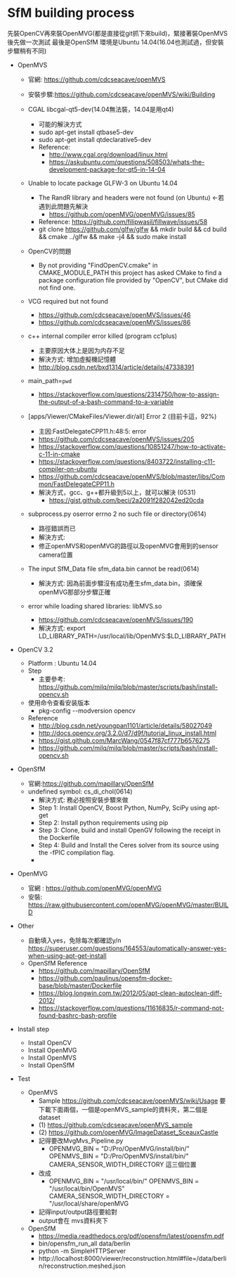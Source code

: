 # SfM building process
先裝OpenCV再來裝OpenMVG(都是直接從git抓下來build)，緊接著裝OpenMVS後先做一次測試
最後是OpenSfM
環境是Ubuntu 14.04(16.04也測試過，但安裝步驟稍有不同)
* OpenMVS
    * 官網: https://github.com/cdcseacave/openMVS
    * 安裝步驟:https://github.com/cdcseacave/openMVS/wiki/Building
    * CGAL libcgal-qt5-dev(14.04無法裝，14.04是用qt4)
        * 可能的解決方式
        * sudo apt-get install qtbase5-dev
        * sudo apt-get install qtdeclarative5-dev
        * Reference:
            * http://www.cgal.org/download/linux.html
            * https://askubuntu.com/questions/508503/whats-the-development-package-for-qt5-in-14-04
    * Unable to locate package GLFW-3 on Ubuntu 14.04
        * The RandR library and headers were not found (on Ubuntu) <-若遇到此問題先解決
            * https://github.com/openMVG/openMVG/issues/85
        * Reference: https://github.com/filipwasil/fillwave/issues/58
        * git clone https://github.com/glfw/glfw && mkdir build && cd build && cmake ../glfw && make -j4 && sudo make install
    * OpenCV的問題
        * By not providing "FindOpenCV.cmake" in CMAKE_MODULE_PATH this project has asked CMake to find a package configuration file provided by "OpenCV", but CMake did not find one.
    *  VCG required but not found
        *  https://github.com/cdcseacave/openMVS/issues/46
        *  https://github.com/cdcseacave/openMVS/issues/86
    *  c++ internal compiler error killed (program cc1plus)
        *  主要原因大体上是因为内存不足
        *  解決方式:
        增加虛擬機記憶體
        *  http://blog.csdn.net/bxd1314/article/details/47338391
    *  main_path=`pwd`
        *  https://stackoverflow.com/questions/2314750/how-to-assign-the-output-of-a-bash-command-to-a-variable
    *  [apps/Viewer/CMakeFiles/Viewer.dir/all] Error 2 (目前卡這，92%)
        *  主因:FastDelegateCPP11.h:48:5: error
        *  https://github.com/cdcseacave/openMVS/issues/205
        *  https://stackoverflow.com/questions/10851247/how-to-activate-c-11-in-cmake
        *  https://stackoverflow.com/questions/8403722/installing-c11-compiler-on-ubuntu
        *  https://github.com/cdcseacave/openMVS/blob/master/libs/Common/FastDelegateCPP11.h
        *  解決方式，gcc、g++都升級到5以上，就可以解決 (0531)
            *  https://gist.github.com/beci/2a2091f282042ed20cda
    *  subprocess.py oserror errno 2 no such file or directory(0614)
        *  路徑錯誤而已
        *  解決方式:
        *  修正openMVS和openMVG的路徑以及openMVG會用到的sensor camera位置
    *  The input SfM_Data file sfm_data.bin cannot be read(0614)
        *  解決方式:
        因為前面步驟沒有成功產生sfm_data.bin，須確保openMVG那部分步驟正確

    * error while loading shared libraries: libMVS.so
        * https://github.com/cdcseacave/openMVS/issues/190
        * 解決方式:
        export LD_LIBRARY_PATH=/usr/local/lib/OpenMVS:$LD_LIBRARY_PATH
       
* OpenCV 3.2 
    * Platform : Ubuntu 14.04
    * Step
        * 主要參考: https://github.com/milq/milq/blob/master/scripts/bash/install-opencv.sh
    * 使用命令查看安装版本
        * pkg-config --modversion opencv
    * Reference
        * http://blog.csdn.net/youngpan1101/article/details/58027049
        * http://docs.opencv.org/3.2.0/d7/d9f/tutorial_linux_install.html
        * https://gist.github.com/MarcWang/0547f87cf777b6576275
        * https://github.com/milq/milq/blob/master/scripts/bash/install-opencv.sh
* OpenSfM
    * 官網:https://github.com/mapillary/OpenSfM
    * undefined symbol: cs_di_chol(0614)
        * 解決方式: 
        務必按照安裝步驟來做
        * Step 1: Install OpenCV, Boost Python, NumPy, SciPy using apt-get
        * Step 2: Install python requirements using pip
        * Step 3: Clone, build and install OpenGV following the receipt in the Dockerfile
        * Step 4: Build and Install the Ceres solver from its source using the -fPIC compilation flag.
        * 
* OpenMVG
    * 官網 : https://github.com/openMVG/openMVG
    * 安裝: https://raw.githubusercontent.com/openMVG/openMVG/master/BUILD
    
* Other
    * 自動填入yes，免除每次都確認y/n https://superuser.com/questions/164553/automatically-answer-yes-when-using-apt-get-install
    * OpenSfM Reference
        * https://github.com/mapillary/OpenSfM
        * https://github.com/paulinus/opensfm-docker-base/blob/master/Dockerfile
        * https://blog.longwin.com.tw/2012/05/apt-clean-autoclean-diff-2012/
        * https://stackoverflow.com/questions/11616835/r-command-not-found-bashrc-bash-profile

* Install step
    * Install OpenCV
    * Install OpenMVG
    * Install OpenMVS
    * Install OpenSfM
* Test
    * OpenMVS
        * Sample  https://github.com/cdcseacave/openMVS/wiki/Usage
        要下載下面兩個，一個是openMVS_sample的資料夾，第二個是dataset
        * (1) https://github.com/cdcseacave/openMVS_sample
        * (2) https://github.com/openMVG/ImageDataset_SceauxCastle
        * 記得要改MvgMvs_Pipeline.py
            * OPENMVG_BIN = "D:/Pro/OpenMVG/install/bin/"
OPENMVS_BIN = "D:/Pro/OpenMVS/install/bin/"
CAMERA_SENSOR_WIDTH_DIRECTORY
這三個位置
        * 改成
            * OPENMVG_BIN = "/usr/local/bin/"
OPENMVS_BIN = "/usr/local/bin/OpenMVS"
CAMERA_SENSOR_WIDTH_DIRECTORY = "/usr/local/share/openMVG
        * 記得input/output路徑要給對
        * output會在 mvs資料夾下
    * OpenSfM
        * https://media.readthedocs.org/pdf/opensfm/latest/opensfm.pdf
        * bin/opensfm_run_all data/berlin
        * python -m SimpleHTTPServer
        * http://localhost:8000/viewer/reconstruction.html#file=/data/berlin/reconstruction.meshed.json